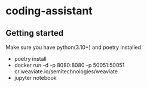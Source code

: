 # coding-assistant

## Getting started  
Make sure you have python(3.10+) and poetry installed

- poetry install  
- docker run -d -p 8080:8080 -p 50051:50051 cr.weaviate.io/semitechnologies/weaviate
- jupyter notebook 